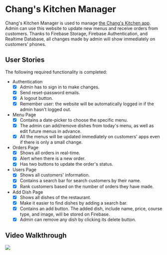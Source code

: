 # Chang's Kitchen Manager

Chang's Kitchen Manager is used to manage [the Chang's Kitchen app](https://github.com/truongdd03/changKitchen). Admin can use this website to update new menus and receive orders from customers. Thanks to Firebase Storage, Firebase Authentication, and Realtime Database, all changes made by admin will show immediately on customers' phones.

## User Stories

The following required functionality is completed:

* Authentication
  - [x] Admin has to sign in to make changes.
  - [x] Send reset-password emails.
  - [x] A logout button.
  - [x] Remember user: the website will be automatically logged in if the admin hasn't logged out.

* Menu Page
  - [x] Contains a date-picker to choose the specific menu. 
  - [x] The admin can add/remove dishes from today's menu, as well as edit future menus in advance.
  - [x] All the menus will be updated immediately on customers' apps even if there is only a small change.

* Orders Page
  - [x] Shows all orders in real-time.
  - [x] Alert when there is a new order.
  - [x] Has two buttons to update the order's status.

* Users Page
  - [x] Shows all customers' information.
  - [x] Contains a search bar for search customers by their name.
  - [x] Rank customers based on the number of orders they have made.

* Add Dish Page
  - [x] Shows all dishes of the restaurant.
  - [x] Make it easier to find dishes by adding a search bar.
  - [x] Contains an add button. The added dish, include name, price, course type, and image, will be stored on Firebase.
  - [x] Admin can remove any dish by clicking its delete button.

## Video Walkthrough
![](demo.gif)
